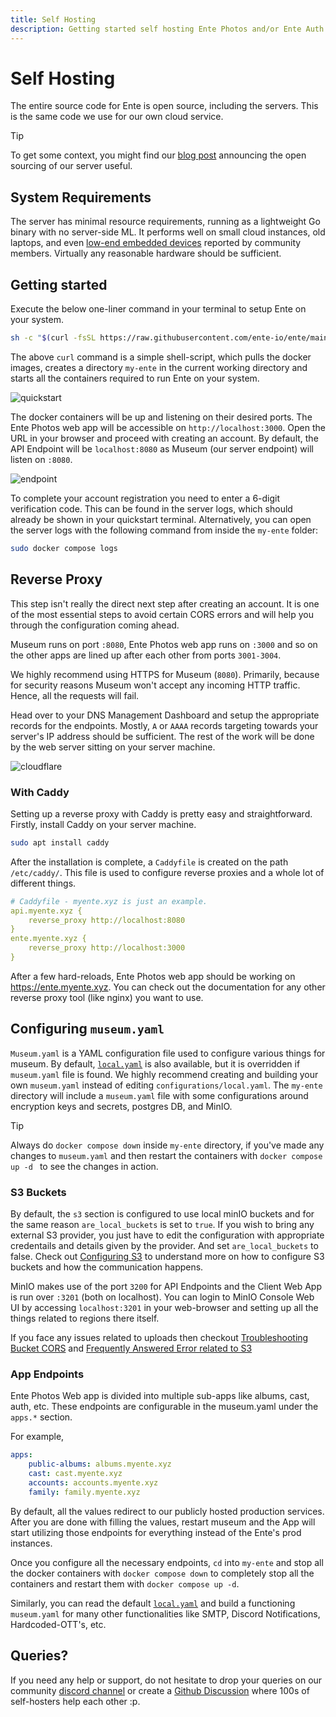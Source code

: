 ```yaml
---
title: Self Hosting
description: Getting started self hosting Ente Photos and/or Ente Auth
---
```


# Self Hosting

The entire source code for Ente is open source, including the servers. This is
the same code we use for our own cloud service.

> [!TIP]
>
> To get some context, you might find our
> [blog post](https://ente.io/blog/open-sourcing-our-server/) announcing the
> open sourcing of our server useful.


## System Requirements 

The server has minimal resource requirements, running as a lightweight Go binary 
with no server-side ML. It performs well on small cloud instances, old laptops,
and even [low-end embedded devices](https://github.com/ente-io/ente/discussions/594) 
reported by community members. Virtually any reasonable hardware should be sufficient.

## Getting started

Execute the below one-liner command in your terminal to setup Ente on your system. 

```sh
sh -c "$(curl -fsSL https://raw.githubusercontent.com/ente-io/ente/main/server/quickstart.sh)"
```

The above `curl` command is a simple shell-script, which pulls the docker images, 
creates a directory `my-ente` in the current working directory and starts all the 
containers required to run Ente on your system.

![quickstart](/quickstart.png)

The docker containers will be up and listening on their desired ports. The Ente Photos 
web app will be accessible on `http://localhost:3000`. Open the URL in your browser 
and proceed with creating an account. By default, the API Endpoint will be `localhost:8080`
as Museum (our server endpoint) will listen on `:8080`.

![endpoint](/endpoint.png)

To complete your account registration you need to enter a 6-digit verification code. 
This can be found in the server logs, which should already be shown in your quickstart
terminal. Alternatively, you can open the server logs with the following command from 
inside the `my-ente` folder:

```sh 
sudo docker compose logs
```

## Reverse Proxy

This step isn't really the direct next step after creating an account. It is
one of the most essential steps to avoid certain CORS errors and will help you through 
the configuration coming ahead. 

Museum runs on port `:8080`, Ente Photos web app runs on `:3000` and so on the other apps
are lined up after each other from ports `3001-3004`.

We highly recommend using HTTPS for Museum (`8080`). Primarily, because for security reasons Museum
won't accept any incoming HTTP traffic. Hence, all the requests will fail.

Head over to your DNS Management Dashboard and setup the appropriate records for the endpoints.
Mostly, `A` or `AAAA` records targeting towards your server's IP address should be sufficient. The rest of the work
will be done by the web server sitting on your server machine.

![cloudflare](/cloudflare.png)

### With Caddy

Setting up a reverse proxy with Caddy is pretty easy and straightforward. Firstly, install Caddy
on your server machine. 

```sh
sudo apt install caddy
``` 

After the installation is complete, a `Caddyfile` is created on the path `/etc/caddy/`. This file is
used to configure reverse proxies and a whole lot of different things. 

```yaml 
# Caddyfile - myente.xyz is just an example.
api.myente.xyz {
    reverse_proxy http://localhost:8080
}
ente.myente.xyz {
    reverse_proxy http://localhost:3000
}
```

After a few hard-reloads, Ente Photos web app should be working on https://ente.myente.xyz. You can check out
the documentation for any other reverse proxy tool (like nginx) you want to use. 

## Configuring `museum.yaml`

`Museum.yaml` is a YAML configuration file used to configure various things for museum. 
By default, [`local.yaml`](https://github.com/ente-io/ente/tree/main/server/configurations/local.yaml) 
is also available, but  it is overridden if `museum.yaml` file is found. We highly 
recommend creating and building your own `museum.yaml` instead of editing `configurations/local.yaml`. 
The `my-ente` directory will include a `museum.yaml` file with some configurations around encryption 
keys and secrets, postgres DB, and MinIO.

> [!TIP]
> Always do `docker compose down` inside `my-ente` directory, if you've made any changes to `museum.yaml`
> and then restart the containers with `docker compose up -d ` to see the changes in action.

### S3 Buckets

By default, the `s3` section is configured to use local minIO buckets and for the same reason 
`are_local_buckets`  is set to `true`.  If you wish to bring any external S3 provider, 
you just have to edit the configuration with appropriate credentails and details given by the provider. 
And set `are_local_buckets` to false.  Check out [Configuring S3](/self-hosting/guides/configuring-s3.md) 
to understand more on how to configure S3 buckets and how the communication happens.

MinIO makes use of the port `3200` for API Endpoints and the Client Web App is run over `:3201` 
(both on localhost). You can login to MinIO Console Web UI by accessing `localhost:3201` in your web-browser
and setting up all the things related to regions there itself.

If you face any issues related to uploads then checkout 
[Troubleshooting Bucket CORS](/self-hosting/troubleshooting/bucket-cors) and 
[Frequently Answered Error related to S3](/self-hosting/guides/configuring-s3#fae-frequently-answered-errors)

### App Endpoints

Ente Photos Web app is divided into multiple sub-apps like albums, cast, auth, etc.
These endpoints are configurable in the museum.yaml under the `apps.*` section.

For example, 

```yaml
apps:
    public-albums: albums.myente.xyz
    cast: cast.myente.xyz
    accounts: accounts.myente.xyz
    family: family.myente.xyz
```

By default, all the values redirect to our publicly hosted production services. 
After you are done with filling the values, restart museum and the App will start utilizing
those endpoints for everything instead of the Ente's prod instances.

Once you configure all the necessary endpoints, `cd` into `my-ente` and  stop all the docker 
containers with `docker compose down` to completely stop all the containers and restart them 
with `docker compose up -d`. 

Similarly, you can read the default [`local.yaml`](https://github.com/ente-io/ente/tree/main/server/configurations/local.yaml) 
and build a functioning `museum.yaml` for many other functionalities like SMTP, Discord
Notifications, Hardcoded-OTT's, etc.

## Queries?

If you need any help or support, do not hesitate to drop your queries on our community
[discord channel](https://discord.gg/z2YVKkycX3) or create a 
[Github Discussion](https://github.com/ente-io/ente/discussions) where 100s of self-hosters help each other :p.